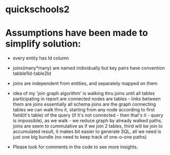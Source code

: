 # quickschools2

# Assumptions have been made to simplify solution:

* every entity has Id column
* joins(many*many) are named individually but key pairs have convention tabble1Id-table2Id
* joins are independent from entities, and separately mapped on them
* idea of my 'join graph algorithm' is walking thru joins until all tables participating in report are connected 
  nodes are tables - links between them are joins
  essentially all schema joins are the graph connecting tables
  we can walk thru it, starting from any node according to first field(it's table) of the query (if it's not connected - then that's it -  query is impossible), as we walk - we reduce graph by already walked paths, joins are seem to cummulative as if we join 2 tables, third will be join to accumulated result, it makes bit easier to generate SQL, all we need is just one big bundle (no need to keep track of one-o-one paths)

* Please look for comments in the code to see more insights.

